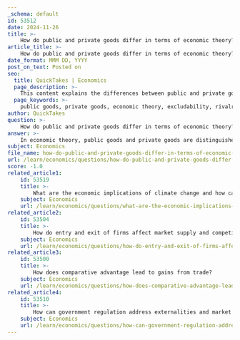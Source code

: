 ```yaml
---
_schema: default
id: 53512
date: 2024-11-26
title: >-
    How do public and private goods differ in terms of economic theory?
article_title: >-
    How do public and private goods differ in terms of economic theory?
date_format: MMM DD, YYYY
post_on_text: Posted on
seo:
  title: QuickTakes | Economics
  page_description: >-
    This content explains the differences between public and private goods in economic theory, focusing on characteristics such as excludability and rivalrousness, along with implications for market behavior and government intervention.
  page_keywords: >-
    public goods, private goods, economic theory, excludability, rivalrousness, free-rider problem, market behavior, government policies, national defense, funding mechanisms
author: QuickTakes
question: >-
    How do public and private goods differ in terms of economic theory?
answer: >-
    In economic theory, public goods and private goods are distinguished based on two key characteristics: excludability and rivalrousness.\n\n1. **Private Goods**: These are defined as goods that are both excludable and rivalrous. This means that individuals or firms can prevent others from using them (excludability), and one person's consumption of the good diminishes the availability for others (rivalrousness). For example, food and clothing are classic examples of private goods. If one person buys a specific item of clothing, that item is no longer available for others to purchase.\n\n2. **Public Goods**: In contrast, public goods are characterized by non-excludability and non-rivalrousness. This means that it is impossible to prevent individuals from using the good (non-excludability), and one person's consumption does not reduce the availability of the good for others (non-rivalrousness). Examples of public goods include national defense, public parks, and clean air. Since public goods are available for everyone to use without diminishing their availability, they often face challenges related to funding and provision due to the free-rider problem, where individuals may benefit from the good without contributing to its cost.\n\nThe distinction between these two types of goods is crucial in understanding market behavior and government policies. While private goods can be efficiently provided by the market, public goods often require government intervention or collective funding mechanisms to ensure their provision, as the market may underprovide them due to the lack of profit incentive.\n\nIn summary, the fundamental differences between public and private goods lie in their excludability and rivalrousness, which significantly influence their economic implications and the strategies for their provision.
subject: Economics
file_name: how-do-public-and-private-goods-differ-in-terms-of-economic-theory.md
url: /learn/economics/questions/how-do-public-and-private-goods-differ-in-terms-of-economic-theory
score: -1.0
related_article1:
    id: 53519
    title: >-
        What are the economic implications of climate change and how can policy responses address these challenges?
    subject: Economics
    url: /learn/economics/questions/what-are-the-economic-implications-of-climate-change-and-how-can-policy-responses-address-these-challenges
related_article2:
    id: 53504
    title: >-
        How do entry and exit of firms affect market supply and competition?
    subject: Economics
    url: /learn/economics/questions/how-do-entry-and-exit-of-firms-affect-market-supply-and-competition
related_article3:
    id: 53500
    title: >-
        How does comparative advantage lead to gains from trade?
    subject: Economics
    url: /learn/economics/questions/how-does-comparative-advantage-lead-to-gains-from-trade
related_article4:
    id: 53510
    title: >-
        How can government regulation address externalities and market failures?
    subject: Economics
    url: /learn/economics/questions/how-can-government-regulation-address-externalities-and-market-failures
---
```


&nbsp;